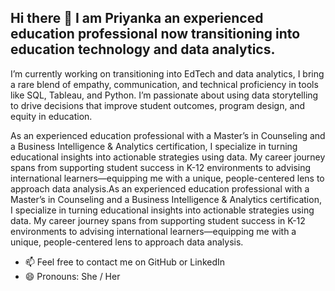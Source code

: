 ## Hi there 👋  I am Priyanka an experienced education professional now transitioning into education technology and data analytics.

<p align='left'> I’m currently working on transitioning into EdTech and data analytics, I bring a rare blend of empathy, communication, and technical proficiency in tools like SQL, Tableau, and Python. I’m passionate about using data storytelling to drive decisions that improve student outcomes, program design, and equity in education.

As an experienced education professional with a Master’s in Counseling and a Business Intelligence & Analytics certification, I specialize in turning educational insights into actionable strategies using data. My career journey spans from supporting student success in K-12 environments to advising international learners—equipping me with a unique, people-centered lens to approach data analysis.As an experienced education professional with a Master’s in Counseling and a Business Intelligence & Analytics certification, I specialize in turning educational insights into actionable strategies using data. My career journey spans from supporting student success in K-12 environments to advising international learners—equipping me with a unique, people-centered lens to approach data analysis.

- 📫 Feel free to contact me on GitHub or LinkedIn
- 😄 Pronouns: She / Her
